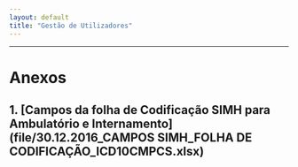 ```yaml
---
layout: default
title: "Gestão de Utilizadores"
---
```



---

<div id="gestaoUtilizadores"></div>

# Anexos

## 1. [Campos da folha de Codificação SIMH para Ambulatório e Internamento] (file/30.12.2016_CAMPOS SIMH_FOLHA DE CODIFICAÇÃO_ICD10CMPCS.xlsx)

